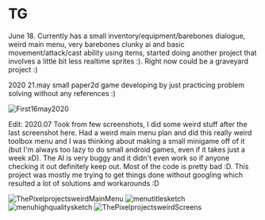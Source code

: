 # TG
June 18. Currently has a small inventory/equipment/barebones dialogue, weird main menu, very barebones clunky ai and basic movement/attack/cast ability using items, started doing another project that involves a little bit less realtime sprites :). Right now could be a graveyard project :)

2020 21.may
small paper2d game developing by just practicing problem solving without any references :)

![First16may2020](https://user-images.githubusercontent.com/38545913/82603706-d00e2900-9bbb-11ea-8158-0c7cc13ba2f3.jpg)

Edit: 2020.07
Took from few screenshots, I did some weird stuff after the last screenshot here. Had a weird main menu plan and did this really weird toolbox menu and I was thinking about making a small minigame off of it (but I'm always too lazy to do small android games, even if it takes just a week xD). The AI is very buggy and it didn't even work so if anyone checking it out definitely keep out. Most of the code is pretty bad :D. This project was mostly me trying to get things done without googling which resulted a lot of solutions and workarounds :D


![ThePixelprojectsweirdMainMenu](https://user-images.githubusercontent.com/38545913/88108662-e03d8700-cbb1-11ea-9b51-d7990406a41d.png)
![menutitlesketch](https://user-images.githubusercontent.com/38545913/88108925-54782a80-cbb2-11ea-9a9d-1765942c8e17.png)
![menuhighqualitysketch](https://user-images.githubusercontent.com/38545913/88108931-55a95780-cbb2-11ea-9af7-010ea414ac37.png)
![ThePixelprojectsweirdScreens](https://user-images.githubusercontent.com/38545913/88108967-61951980-cbb2-11ea-876c-9e6ab6910079.png)
